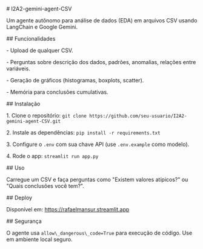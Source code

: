 \# I2A2-gemini-agent-CSV



Um agente autônomo para análise de dados (EDA) em arquivos CSV usando LangChain e Google Gemini.



\## Funcionalidades

\- Upload de qualquer CSV.

\- Perguntas sobre descrição dos dados, padrões, anomalias, relações entre variáveis.

\- Geração de gráficos (histogramas, boxplots, scatter).

\- Memória para conclusões cumulativas.



\## Instalação

1\. Clone o repositório: `git clone https://github.com/seu-usuario/I2A2-gemini-agent-CSV.git`

2\. Instale as dependências: `pip install -r requirements.txt`

3\. Configure o `.env` com sua chave API (use `.env.example` como modelo).

4\. Rode o app: `streamlit run app.py`



\## Uso

Carregue um CSV e faça perguntas como "Existem valores atípicos?" ou "Quais conclusões você tem?".



\## Deploy

Disponível em: https://rafaelmansur.streamlit.app



\## Segurança

O agente usa `allow\_dangerous\_code=True` para execução de código. Use em ambiente local seguro.



